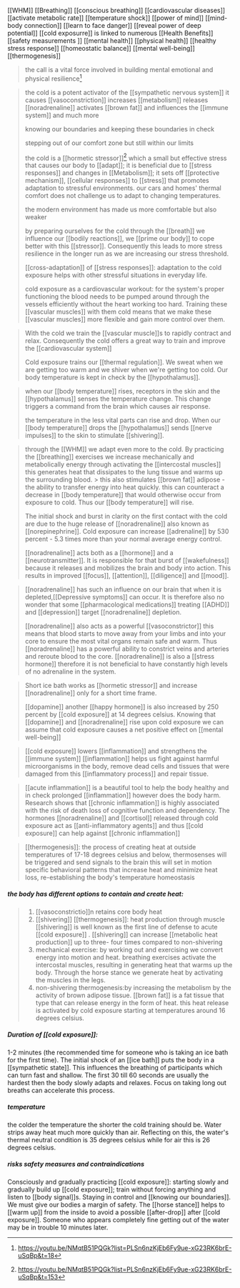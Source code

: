 [[WHM]]
[[Breathing]]
[[conscious breathing]]
[[cardiovascular diseases]]
[[activate metabolic rate]]
[[temperature shock]]
[[power of mind]]
[[mind-body connection]]
[[learn to face danger]]
[[reveal power of deep potential]]
[[cold exposurre]] is linked to numerous [[Health Benefits]]
[[safety measurements ]]
[[mental health]]
[[physical health]]
[[healthy stress response]]
[[homeostatic balance]]
[[mental well-being]]
[[thermogenesis]]


> the call is a vital force involved in building mental emotional and physical resilience[^1]

> the cold is a potent activator of the [[sympathetic nervous system]] it causes [[vasoconstriction]] increases [[metabolism]] releases [[noradrenaline]] activates [[brown fat]] and influences the [[immune system]] and much more
> 
> knowing our boundaries and keeping these boundaries in check
> 
>  stepping out of our comfort zone but still within our limits
>  
>  the cold is a [[hormetic stressor]][^2]  which a small but effective stress that causes our body to [[adapt]]; it is beneficial due to [[stress responses]] and changes in [[Metabolism]]; it sets off [[protective mechanism]], [[cellular responses]] to [[stress]] that promotes adaptation to stressful environments.
>  our cars and homes' thermal comfort does not challenge us to adapt to changing temperatures.
>  
>  the modern environment has made us more comfortable but also weaker
>  
>  by preparing ourselves for the cold through the [[breath]] we influence our [[bodily  reactions]], we [[prime our body]] to cope better with this [[stressor]]. Consequently this leads to more stress resilience in the longer run as we are increasing our stress threshold.
>  
>  [[cross-adaptation]] of [[stress responses]]: adaptation to the cold exposure helps with other stressful situations in everyday life.
>  
>  cold exposure as a cardiovascular workout: for the system's proper functioning the 
blood needs to be pumped around through the vessels efficiently without the heart working too hard. Training these [[vascular muscles]] with them cold means that we make these [[vascular muscles]] more flexible and gain more control over them.

> With the cold we train the [[vascular muscle]]s to rapidly contract and relax. Consequently the cold offers a great way to train and improve the [[cardiovascular system]]
> 
> Cold exposure trains our [[thermal regulation]]. We sweat when we are getting too warm 
and we shiver when we're getting too cold. Our body temperature is kept in check by the [[hypothalamus]].

> when our [[body temperature]] rises, receptors in the skin and the [[hypothalamus]] senses the temperature change. This change triggers a command from the brain which causes air response.
> 
> the temperature in the less vital parts can rise and drop. When our [[body temperature]] drops the [[hypothalamus]] sends [[nerve impulses]] to the skin to stimulate [[shivering]].

> through the [[WHM]] we adapt even more to the cold. By practicing the [[breathing]] exercises we increase mechanically and metabolically energy through activating the [[intercostal muscles]] this generates heat that dissipates to the lung tissue and warms up the surrounding blood.
	> 
> this also stimulates [[brown fat]] adipose - the ability to transfer energy into heat quickly. this can counteract a decrease in [[body temperature]] that would otherwise occur from exposure to cold. Thus our [[body temperature]] will rise.
> 
>The initial shock and burst in clarity on the first contact with the cold are due to the huge  release of [[noradrenaline]] also known as [[norepinephrine]]. Cold exposure can increase [[adrenaline]] by 530 percent - 5.3 times more than your normal average energy control. 
>
>[[noradrenaline]] acts both as a [[hormone]] and a [[neurotransmitter]].
It is responsible for that burst of [[wakefulness]] because it releases and mobilizes the brain and body into action. This results in improved [[focus]], [[attention]], [[diligence]] and [[mood]].

> [[noradrenaline]] has such an influence on our brain that when it is depleted,[[Depressive symptoms]] can occur. It is therefore also no wonder that some [[pharmacological medications]] treating [[ADHD]] and [[depression]] target [[noradrenaline]] depletion. 
> 
> [[noradrenaline]] also acts as a powerful [[vasoconstrictor]] this means that blood
starts to move away from your limbs and into your core to ensure the most vital organs remain safe and warm. Thus [[noradrenaline]] has a powerful ability to constrict veins and arteries and reroute blood to the core. [[noradrenaline]] is also a [[stress hormone]]
therefore it is not beneficial to have constantly high levels of no adrenaline in the system.

> Short ice bath works as [[hormetic stressor]] and increase [[noradrenaline]] only for a short time frame.
> 
> [[dopamine]] another [[happy hormone]] is also increased by 250 percent by [[cold exposure]] at 14 degrees celsius. Knowing that [[dopamine]] and [[noradrenaline]] rise upon cold exposure we can assume that cold exposure causes a net positive effect on [[mental well-being]]

> [[cold exposure]] lowers [[inflammation]] and strengthens the [[immune system]] [[inflammation]]  helps us fight against harmful microorganisms in the body, remove dead cells and tissues that were damaged from this [[inflammatory process]] and repair tissue.

> [[acute inflammation]] is a beautiful tool to help the body healthy and in check prolonged [[inflammation]] however does the body harm. Research shows that [[chronic inflammation]] is highly associated with the risk of death loss of cognitive function and dependency. The hormones [[noradrenaline]] and [[cortisol]] released through cold exposure act as [[anti-inflammatory agents]] and thus [[cold exposure]] can help against [[chronic inflammation]]

>[[thermogenesis]]: the process of creating heat
>  at outside temperatures of 17-18 degrees celsius and below, thermosenses will be triggered and send signals to the brain this will set in motion specific behavioral patterns that increase heat and minimize heat loss, re-establishing the body's temperature homeostasis
##### the body has different options to contain and create heat:
>
>  1. [[vasoconstrictio]]n retains core body heat
>   2. [[shivering]] [[thermogenesis]]: heat production through muscle [[shivering]] is well known as the first line of defense to acute [[cold exposure]] . [[shivering]] can increase [[metabolic heat production]] up to three- four times compared to non-shivering
>   3. mechanical exercise: by working out and exercising we convert energy into motion and heat.  breathing exercises activate the intercostal muscles, resulting in generating heat that warms up the body. Through the horse stance we generate heat by activating the muscles in the legs.
>   4. non-shivering thermogenesis:by increasing the metabolism by the activity of brown adipose tissue.  [[brown fat]] is a fat tissue that type that can release energy in the form of heat. this heat release is activated by cold exposure starting at temperatures around 16 degrees celsius.
##### Duration of [[cold exposure]]: 
1-2 minutes (the recommended time for someone who is taking an ice bath for the first time). The initial shock of an [[ice bath]] puts the body in a [[sympathetic state]]. This influences the breathing of participants which can turn fast and shallow. The first 30 till 60 seconds are usually the hardest then the body slowly adapts and relaxes.  Focus on taking long out breaths can accelerate this process.

##### temperature
 the colder the temperature the shorter the cold training should be. Water strips away heat much more quickly than air. Reflecting on this, the water's thermal neutral condition is 35 degrees celsius while for air this is 26 degrees celsius.
 
 ##### risks safety measures and contraindications
  Consciously and gradually practicing [[cold exposure]]: starting slowly and gradually build up [[cold exposure]]; train without forcing anything and listen to [[body signal]]s.  Staying in control and [[knowing our boundaries]]. We must give our bodies a margin of safety.  The [[horse stance]] helps to [[warm up]] from the inside to avoid a possible [[after-drop]] after [[cold exposure]].  Someone who appears completely fine getting out of the water may be in trouble 10 minutes later.



[^1]: https://youtu.be/NMqtB51PQGk?list=PLSn6nzKjEb6Fy9ue-xG23RK6brE-uSqBp&t=18
[^2]: https://youtu.be/NMqtB51PQGk?list=PLSn6nzKjEb6Fy9ue-xG23RK6brE-uSqBp&t=153